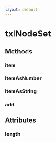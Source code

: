```yaml
---
layout: default
---
```


# txINodeSet #

## Methods ##

### item ###

### itemAsNumber ###

### itemAsString ###

### add ###

## Attributes ##

### length ###
